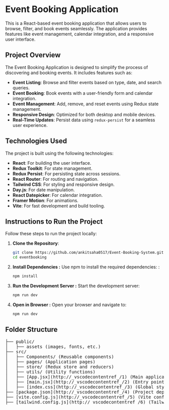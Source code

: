 # Event Booking Application

This is a React-based event booking application that allows users to browse, filter, and book events seamlessly. The application provides features like event management, calendar integration, and a responsive user interface.

## Project Overview

The Event Booking Application is designed to simplify the process of discovering and booking events. It includes features such as:

- **Event Listing**: Browse and filter events based on type, date, and search queries.
- **Event Booking**: Book events with a user-friendly form and calendar integration.
- **Event Management**: Add, remove, and reset events using Redux state management.
- **Responsive Design**: Optimized for both desktop and mobile devices.
- **Real-Time Updates**: Persist data using `redux-persist` for a seamless user experience.

## Technologies Used

The project is built using the following technologies:

- **React**: For building the user interface.
- **Redux Toolkit**: For state management.
- **Redux Persist**: For persisting state across sessions.
- **React Router**: For routing and navigation.
- **Tailwind CSS**: For styling and responsive design.
- **Day.js**: For date manipulation.
- **React Datepicker**: For calendar integration.
- **Framer Motion**: For animations.
- **Vite**: For fast development and build tooling.

## Instructions to Run the Project

Follow these steps to run the project locally:

1. **Clone the Repository**:
   ```sh
   git clone https://github.com/ankitsaha0517/Event-Booking-System.git
   cd eventbooking

2. **Install Dependencies :** Use npm to install the required dependencies: :
   ```sh
   npm install
3. **Run the Development Server :** Start the development server:
    ```sh
    npm run dev

4. **Open in Browser :** Open your browser and navigate to:
    ```sh
    npm run dev 

## Folder Structure

<pre>
├── public/
│   ├── assets (images, fonts, etc.)
├── src/
│   ├── Components/ (Reusable components)
│   ├── pages/ (Application pages)
│   ├── store/ (Redux store and reducers)
│   ├── utils/ (Utility functions)
│   ├── [App.jsx](http://_vscodecontentref_/1) (Main application component)
│   ├── [main.jsx](http://_vscodecontentref_/2) (Entry point)
│   ├── [index.css](http://_vscodecontentref_/3) (Global styles)
├── [package.json](http://_vscodecontentref_/4) (Project dependencies and scripts)
├── [vite.config.js](http://_vscodecontentref_/5) (Vite configuration)
├── [tailwind.config.js](http://_vscodecontentref_/6) (Tailwind CSS configuration)Structure </pre>

